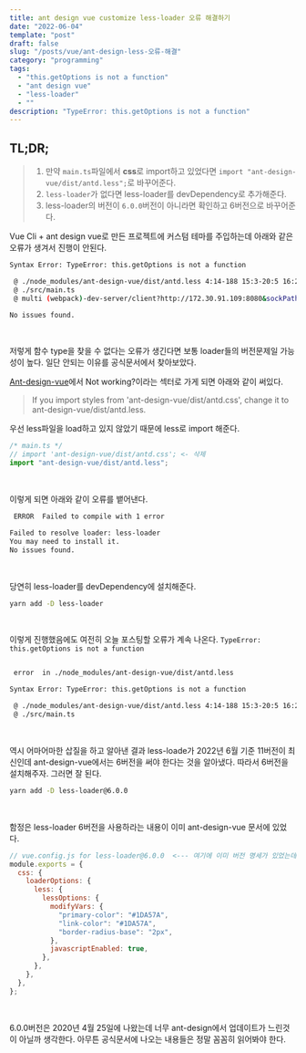 ```yaml
---
title: ant design vue customize less-loader 오류 해결하기
date: "2022-06-04"
template: "post"
draft: false
slug: "/posts/vue/ant-design-less-오류-해결"
category: "programming"
tags:
  - "this.getOptions is not a function"
  - "ant design vue"
  - "less-loader"
  - ""
description: "TypeError: this.getOptions is not a function"
---
```


## TL;DR;

> 1. 만약 `main.ts`파일에서 **css**로 import하고 있었다면 `import "ant-design-vue/dist/antd.less";`로 바꾸어준다.
> 2. `less-loader`가 없다면 less-loader를 devDependency로 추가해준다.
> 3. less-loader의 버전이 `6.0.0`버전이 아니라면 확인하고 6버전으로 바꾸어준다.

Vue Cli + ant design vue로 만든 프로젝트에 커스텀 테마를 주입하는데 아래와 같은 오류가 생겨서 진행이 안된다.

```bash
Syntax Error: TypeError: this.getOptions is not a function

 @ ./node_modules/ant-design-vue/dist/antd.less 4:14-188 15:3-20:5 16:22-196
 @ ./src/main.ts
 @ multi (webpack)-dev-server/client?http://172.30.91.109:8080&sockPath=/sockjs-node (webpack)/hot/dev-server.js ./src/main.ts

No issues found.

```

<br>

저렇게 함수 type을 찾을 수 없다는 오류가 생긴다면 보통 loader들의 버전문제일 가능성이 높다. 일단 안되는 이유를 공식문서에서 찾아보았다.

[Ant-design-vue](https://2x.antdv.com/docs/vue/customize-theme)에서 Not working?이라는 섹터로 가게 되면 아래와 같이 써있다.

> If you import styles from 'ant-design-vue/dist/antd.css', change it to ant-design-vue/dist/antd.less.

우선 less파일을 load하고 있지 않았기 때문에 less로 import 해준다.

```js
/* main.ts */
// import 'ant-design-vue/dist/antd.css'; <- 삭제
import "ant-design-vue/dist/antd.less";
```

<br>

이렇게 되면 아래와 같이 오류를 뱉어낸다.

```bash
 ERROR  Failed to compile with 1 error                                                                                                                오후 10:20:14

Failed to resolve loader: less-loader
You may need to install it.
No issues found.

```

<br>

당연히 less-loader를 devDependency에 설치해준다.

```bash
yarn add -D less-loader
```

<Br>

이렇게 진행했음에도 여전히 오늘 포스팅할 오류가 계속 나온다. `TypeError: this.getOptions is not a function`

```bash

 error  in ./node_modules/ant-design-vue/dist/antd.less

Syntax Error: TypeError: this.getOptions is not a function

 @ ./node_modules/ant-design-vue/dist/antd.less 4:14-188 15:3-20:5 16:22-196
 @ ./src/main.ts

```

<br>

역시 어마어마한 삽질을 하고 알아낸 결과 less-loade가 2022년 6월 기준 11버전이 최신인데 ant-design-vue에서는 6버전을 써야 한다는 것을 알아냈다.
따라서 6버전을 설치해주자. 그러면 잘 된다.

```bash
yarn add -D less-loader@6.0.0
```

<Br>

함정은 less-loader 6버전을 사용하라는 내용이 이미 ant-design-vue 문서에 있었다.

```js
// vue.config.js for less-loader@6.0.0  <--- 여기에 이미 버전 명세가 있었는데 간과했다.
module.exports = {
  css: {
    loaderOptions: {
      less: {
        lessOptions: {
          modifyVars: {
            "primary-color": "#1DA57A",
            "link-color": "#1DA57A",
            "border-radius-base": "2px",
          },
          javascriptEnabled: true,
        },
      },
    },
  },
};
```

<Br>

6.0.0버전은 2020년 4월 25일에 나왔는데 너무 ant-design에서 업데이트가 느린것이 아닐까 생각한다. 아무튼 공식문서에 나오는 내용들은 정말 꼼꼼히 읽어봐야 한다.
